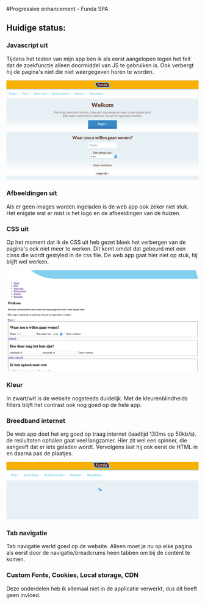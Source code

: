 #Progressive enhancement - Funda SPA

## Huidige status:

### Javascript uit
Tijdens het testen van mijn app ben ik als eerst aangelopen tegen het feit dat de zoekfunctie alleen doormiddel van JS te gebruiken is. Ook verbergt hij de pagina's niet die niet weergegeven horen te worden.

![Zonder Javascript](screenshots/no-script.png)


### Afbeeldingen uit
Als er geen images worden ingeladen is de web app ook zeker niet stuk. Het enigste wat er mist is het logo en de afbeeldingen van de huizen.


### CSS uit
Op het moment dat ik de CSS uit heb gezet bleek het verbergen van de pagina's ook niet meer te werken. Dit komt omdat dat gebeurd met een class die wordt gestyled in de css file. De web app gaat hier niet op stuk, hij blijft wel werken.

![no css](screenshots/no-css.png)


### Kleur
In zwart/wit is de website nogsteeds duidelijk. Met de kleurenblindheids filters blijft het contrast ook nog goed op de hele app.

### Breedband internet
De web app doet het erg goed op traag internet (laadtijd 130ms op 50kb/s). de reslultaten ophalen gaat veel langzamer. Hier zit wel een spinner, die aangeeft dat er iets geladen wordt. Vervolgens laat hij ook eerst de HTML in en daarna pas de plaatjes.

![slow speed](screenshots/slow.png)


### Tab navigatie
Tab navigatie werkt goed op de website. Alleen moet je nu op elke pagina als eerst door de navigatie/breadcrums heen tabben om bij de content te komen.


### Custom Fonts, Cookies, Local storage, CDN
Deze onderdelen heb ik allemaal niet in de applicatie verwerkt, dus dit heeft geen invloed.








